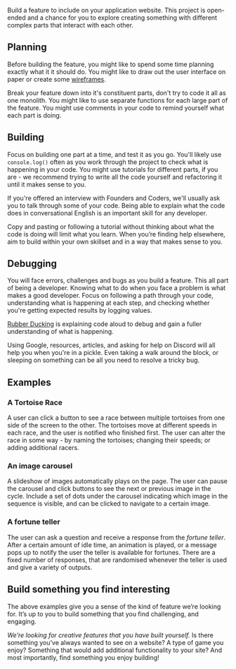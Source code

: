 Build a feature to include on your application website. This project is open-ended and a chance for you to explore creating something with different complex parts that interact with each other.

## Planning

Before building the feature, you might like to spend some time planning exactly what it it should do. You might like to draw out the user interface on paper or create some [wireframes](https://balsamiq.com/learn/articles/what-are-wireframes/).

Break your feature down into it's constituent parts, don't try to code it all as one monolith. You might like to use separate functions for each large part of the feature. You might use comments in your code to remind yourself what each part is doing.

## Building

Focus on building one part at a time, and test it as you go. You'll likely use `console.log()` often as you work through the project to check what is happening in your code. You might use tutorials for different parts, if you are - we recommend trying to write all the code yourself and refactoring it until it makes sense to you.

If you're offered an interview with Founders and Coders, we'll usually ask you to talk through some of your code. Being able to explain what the code does in conversational English is an important skill for any developer.

Copy and pasting or following a tutorial without thinking about what the code is doing will limit what you learn. When you’re finding help elsewhere, aim to build within your own skillset and in a way that makes sense to you.

## Debugging

You will face errors, challenges and bugs as you build a feature. This all part of being a developer. Knowing what to do when you face a problem is what makes a good developer. Focus on following a path through your code, understanding what is happening at each step, and checking whether you're getting expected results by logging values.

[Rubber Ducking](https://en.wikipedia.org/wiki/Rubber_duck_debugging) is explaining code aloud to debug and gain a fuller understanding of what is happening.

Using Google, resources, articles, and asking for help on Discord will all help you when you're in a pickle. Even taking a walk around the block, or sleeping on something can be all you need to resolve a tricky bug.

## Examples

### A Tortoise Race

A user can click a button to see a race between multiple tortoises from one side of the screen to the other. The tortoises move at different speeds in each race, and the user is notified who finished first. The user can alter the race in some way - by naming the tortoises; changing their speeds; or adding additional racers.

### An image carousel

A slideshow of images automatically plays on the page. The user can pause the carousel and click buttons to see the next or previous image in the cycle. Include a set of dots under the carousel indicating which image in the sequence is visible, and can be clicked to navigate to a certain image.

### A fortune teller

The user can ask a question and receive a response from the _fortune teller_. After a certain amount of idle time, an animation is played, or a message pops up to notify the user the teller is available for fortunes. There are a fixed number of responses, that are randomised whenever the teller is used and give a variety of outputs.

## Build something you find interesting

The above examples give you a sense of the kind of feature we’re looking for. It’s up to you to build something that you find challenging, and engaging.

_We’re looking for creative features that you have built yourself._ Is there something you’ve always wanted to see on a website? A type of game you enjoy? Something that would add additional functionality to your site? And most importantly, find something you enjoy building!
